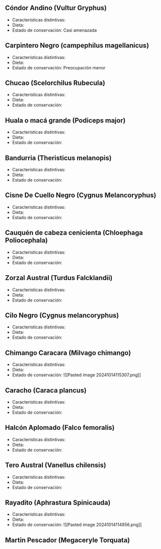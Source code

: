 ## Cóndor Andino (Vultur Gryphus)
* Características distintivas:
* Dieta:
* Estado de conservación: Casi amenazada
## Carpintero Negro (campephilus magellanicus)
* Características distintivas:
* Dieta:
* Estado de conservación: Preocupación menor

## Chucao (Scelorchilus Rubecula)
* Características distintivas:
* Dieta:
* Estado de conservación:
## Huala o macá grande (Podiceps major)
* Características distintivas:
* Dieta:
* Estado de conservación:
## Bandurria (Theristicus melanopis)
* Características distintivas:
* Dieta:
* Estado de conservación:
## Cisne De Cuello Negro (Cygnus Melancoryphus)
* Caracteristicas distintivas:
* Dieta:
* Estado de conservación:
## Cauquén de cabeza cenicienta (Chloephaga Poliocephala)
* Caracteristicas distintivas:
* Dieta:
* Estado de conservación:
## Zorzal Austral (Turdus Falcklandii)
* Caracteristicas distintivas:
* Dieta:
* Estado de conservación:
## Cilo Negro (Cygnus melancoryphus)
* Caracteristicas distintivas:
* Dieta:
* Estado de conservación:
## Chimango Caracara (Milvago chimango)
* Caracteristicas distintivas:
* Dieta:
* Estado de conservación:
![[Pasted image 20241014115307.png]]
## Caracho (Caraca plancus)
* Caracteristicas distintivas:
* Dieta:
* Estado de conservación:
## Halcón Aplomado (Falco femoralis)
* Caracteristicas distintivas:
* Dieta:
* Estado de conservación:
## Tero Austral (Vanellus chilensis)
* Caracteristicas distintivas:
* Dieta:
* Estado de conservación:
## Rayadito (Aphrastura Spinicauda)
* Caracteristicas distintivas:
* Dieta:
* Estado de conservación:
![[Pasted image 20241014114956.png]]

## Martin Pescador (Megaceryle Torquata)